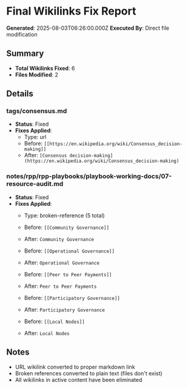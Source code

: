 # Final Wikilinks Fix Report

**Generated**: 2025-08-03T06:26:00.000Z
**Executed By**: Direct file modification

## Summary

- **Total Wikilinks Fixed**: 6
- **Files Modified**: 2

## Details

### tags/consensus.md
- **Status**: Fixed
- **Fixes Applied**:
  - Type: url
  - Before: `[[https://en.wikipedia.org/wiki/Consensus_decision-making]]`
  - After: `[Consensus decision-making](https://en.wikipedia.org/wiki/Consensus_decision-making)`

### notes/rpp/rpp-playbooks/playbook-working-docs/07-resource-audit.md
- **Status**: Fixed
- **Fixes Applied**:
  - Type: broken-reference (5 total)
  - Before: `[[Community Governance]]`
  - After: `Community Governance`
  
  - Before: `[[Operational Governance]]`
  - After: `Operational Governance`
  
  - Before: `[[Peer to Peer Payments]]`
  - After: `Peer to Peer Payments`
  
  - Before: `[[Participatory Governance]]`
  - After: `Participatory Governance`
  
  - Before: `[[Local Nodes]]`
  - After: `Local Nodes`

## Notes

- URL wikilink converted to proper markdown link
- Broken references converted to plain text (files don't exist)
- All wikilinks in active content have been eliminated